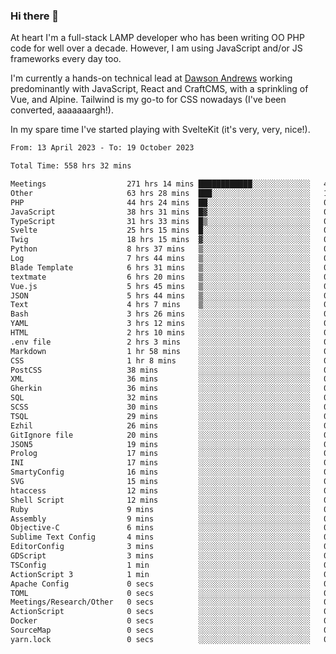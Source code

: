 ### Hi there 👋

<!--
**JamesNock/JamesNock** is a ✨ _special_ ✨ repository because its `README.md` (this file) appears on your GitHub profile.

Here are some ideas to get you started:

- 🔭 I’m currently working on ...
- 🌱 I’m currently learning ...
- 👯 I’m looking to collaborate on ...
- 🤔 I’m looking for help with ...
- 💬 Ask me about ...
- 📫 How to reach me: ...
- 😄 Pronouns: ...
- ⚡ Fun fact: ...
-->
At heart I'm a full-stack LAMP developer who has been writing OO PHP code for well over a decade. However, I am using JavaScript and/or JS frameworks every day too.

I'm currently a hands-on technical lead at [Dawson Andrews](https://www.dawsonandrews.com/) working predominantly with JavaScript, React and CraftCMS, with a sprinkling of Vue, and Alpine. Tailwind is my go-to for CSS nowadays (I've been converted, aaaaaaargh!).

In my spare time I've started playing with SvelteKit (it's very, very, nice!).

<!--START_SECTION:waka-->

```txt
From: 13 April 2023 - To: 19 October 2023

Total Time: 558 hrs 32 mins

Meetings                  271 hrs 14 mins ████████████░░░░░░░░░░░░░   48.58 %
Other                     63 hrs 28 mins  ███░░░░░░░░░░░░░░░░░░░░░░   11.37 %
PHP                       44 hrs 24 mins  ██░░░░░░░░░░░░░░░░░░░░░░░   07.95 %
JavaScript                38 hrs 31 mins  █▓░░░░░░░░░░░░░░░░░░░░░░░   06.90 %
TypeScript                31 hrs 33 mins  █▒░░░░░░░░░░░░░░░░░░░░░░░   05.65 %
Svelte                    25 hrs 15 mins  █░░░░░░░░░░░░░░░░░░░░░░░░   04.52 %
Twig                      18 hrs 15 mins  ▓░░░░░░░░░░░░░░░░░░░░░░░░   03.27 %
Python                    8 hrs 37 mins   ▒░░░░░░░░░░░░░░░░░░░░░░░░   01.54 %
Log                       7 hrs 44 mins   ▒░░░░░░░░░░░░░░░░░░░░░░░░   01.39 %
Blade Template            6 hrs 31 mins   ▒░░░░░░░░░░░░░░░░░░░░░░░░   01.17 %
textmate                  6 hrs 20 mins   ▒░░░░░░░░░░░░░░░░░░░░░░░░   01.13 %
Vue.js                    5 hrs 45 mins   ▒░░░░░░░░░░░░░░░░░░░░░░░░   01.03 %
JSON                      5 hrs 44 mins   ▒░░░░░░░░░░░░░░░░░░░░░░░░   01.03 %
Text                      4 hrs 7 mins    ▒░░░░░░░░░░░░░░░░░░░░░░░░   00.74 %
Bash                      3 hrs 26 mins   ░░░░░░░░░░░░░░░░░░░░░░░░░   00.62 %
YAML                      3 hrs 12 mins   ░░░░░░░░░░░░░░░░░░░░░░░░░   00.57 %
HTML                      2 hrs 10 mins   ░░░░░░░░░░░░░░░░░░░░░░░░░   00.39 %
.env file                 2 hrs 3 mins    ░░░░░░░░░░░░░░░░░░░░░░░░░   00.37 %
Markdown                  1 hr 58 mins    ░░░░░░░░░░░░░░░░░░░░░░░░░   00.35 %
CSS                       1 hr 8 mins     ░░░░░░░░░░░░░░░░░░░░░░░░░   00.20 %
PostCSS                   38 mins         ░░░░░░░░░░░░░░░░░░░░░░░░░   00.11 %
XML                       36 mins         ░░░░░░░░░░░░░░░░░░░░░░░░░   00.11 %
Gherkin                   36 mins         ░░░░░░░░░░░░░░░░░░░░░░░░░   00.11 %
SQL                       32 mins         ░░░░░░░░░░░░░░░░░░░░░░░░░   00.10 %
SCSS                      30 mins         ░░░░░░░░░░░░░░░░░░░░░░░░░   00.09 %
TSQL                      29 mins         ░░░░░░░░░░░░░░░░░░░░░░░░░   00.09 %
Ezhil                     26 mins         ░░░░░░░░░░░░░░░░░░░░░░░░░   00.08 %
GitIgnore file            20 mins         ░░░░░░░░░░░░░░░░░░░░░░░░░   00.06 %
JSON5                     19 mins         ░░░░░░░░░░░░░░░░░░░░░░░░░   00.06 %
Prolog                    17 mins         ░░░░░░░░░░░░░░░░░░░░░░░░░   00.05 %
INI                       17 mins         ░░░░░░░░░░░░░░░░░░░░░░░░░   00.05 %
SmartyConfig              16 mins         ░░░░░░░░░░░░░░░░░░░░░░░░░   00.05 %
SVG                       15 mins         ░░░░░░░░░░░░░░░░░░░░░░░░░   00.05 %
htaccess                  12 mins         ░░░░░░░░░░░░░░░░░░░░░░░░░   00.04 %
Shell Script              12 mins         ░░░░░░░░░░░░░░░░░░░░░░░░░   00.04 %
Ruby                      9 mins          ░░░░░░░░░░░░░░░░░░░░░░░░░   00.03 %
Assembly                  9 mins          ░░░░░░░░░░░░░░░░░░░░░░░░░   00.03 %
Objective-C               6 mins          ░░░░░░░░░░░░░░░░░░░░░░░░░   00.02 %
Sublime Text Config       4 mins          ░░░░░░░░░░░░░░░░░░░░░░░░░   00.01 %
EditorConfig              3 mins          ░░░░░░░░░░░░░░░░░░░░░░░░░   00.01 %
GDScript                  3 mins          ░░░░░░░░░░░░░░░░░░░░░░░░░   00.01 %
TSConfig                  1 min           ░░░░░░░░░░░░░░░░░░░░░░░░░   00.00 %
ActionScript 3            1 min           ░░░░░░░░░░░░░░░░░░░░░░░░░   00.00 %
Apache Config             0 secs          ░░░░░░░░░░░░░░░░░░░░░░░░░   00.00 %
TOML                      0 secs          ░░░░░░░░░░░░░░░░░░░░░░░░░   00.00 %
Meetings/Research/Other   0 secs          ░░░░░░░░░░░░░░░░░░░░░░░░░   00.00 %
ActionScript              0 secs          ░░░░░░░░░░░░░░░░░░░░░░░░░   00.00 %
Docker                    0 secs          ░░░░░░░░░░░░░░░░░░░░░░░░░   00.00 %
SourceMap                 0 secs          ░░░░░░░░░░░░░░░░░░░░░░░░░   00.00 %
yarn.lock                 0 secs          ░░░░░░░░░░░░░░░░░░░░░░░░░   00.00 %
```

<!--END_SECTION:waka-->
